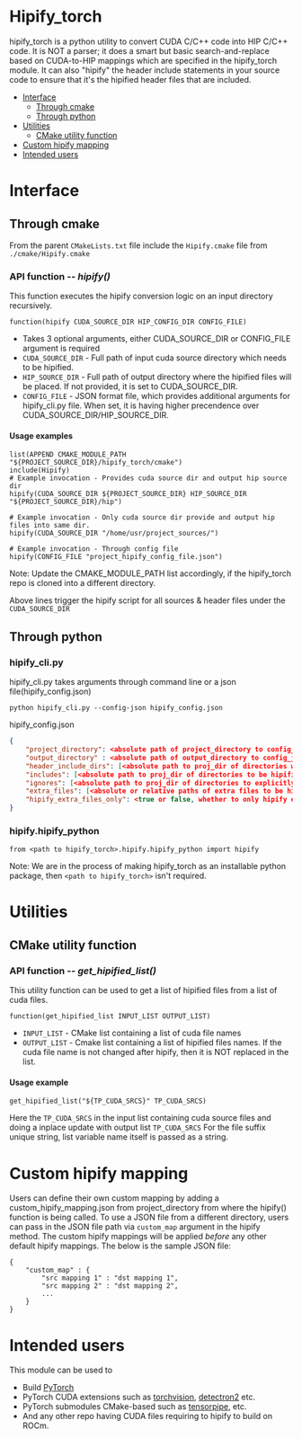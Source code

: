 # Hipify_torch

hipify_torch is a python utility to convert CUDA C/C++ code into HIP C/C++ code.
It is NOT a parser; it does a smart but basic search-and-replace based on CUDA-to-HIP mappings which are specified in the hipify_torch module.
It can also "hipify" the header include statements in your source code to ensure that it's the hipified header files that are included.

<!-- toc -->

- [Interface](#interface)
  - [Through cmake](#through-cmake)
  - [Through python](#through-python)
- [Utilities](#utilities)
  - [CMake utility function](#cmake-utility-function)
- [Custom hipify mapping](#custom-hipify-mapping)
- [Intended users](#intended-users)

<!-- tocstop -->

# Interface

## Through cmake

From the parent `CMakeLists.txt` file include the `Hipify.cmake` file from `./cmake/Hipify.cmake`

### API function -- ***hipify()***

This function executes the hipify conversion logic on an input directory recursively.

```
function(hipify CUDA_SOURCE_DIR HIP_CONFIG_DIR CONFIG_FILE)
```
- Takes 3 optional arguments, either CUDA_SOURCE_DIR or CONFIG_FILE argument is required
- `CUDA_SOURCE_DIR` - Full path of input cuda source directory which needs to be hipified.
- `HIP_SOURCE_DIR` - Full path of output directory where the hipified files will be placed.
                     If not provided, it is set to CUDA_SOURCE_DIR.
- `CONFIG_FILE` - JSON format file, which provides additional arguments for hipify_cli.py file.
                  When set, it is having higher precendence over CUDA_SOURCE_DIR/HIP_SOURCE_DIR.

#### Usage examples

```
list(APPEND CMAKE_MODULE_PATH "${PROJECT_SOURCE_DIR}/hipify_torch/cmake")
include(Hipify)
# Example invocation - Provides cuda source dir and output hip source dir
hipify(CUDA_SOURCE_DIR ${PROJECT_SOURCE_DIR} HIP_SOURCE_DIR "${PROJECT_SOURCE_DIR}/hip")

# Example invocation - Only cuda source dir provide and output hip files into same dir.
hipify(CUDA_SOURCE_DIR "/home/usr/project_sources/")

# Example invocation - Through config file
hipify(CONFIG_FILE "project_hipify_config_file.json")
```
Note: Update the CMAKE_MODULE_PATH list accordingly, if the hipify_torch repo is cloned into a different directory.

Above lines trigger the hipify script for all sources & header files under the `CUDA_SOURCE_DIR`

## Through python
### hipify_cli.py 
hipify_cli.py takes arguments through command line or a json file(hipify_config.json)
```
python hipify_cli.py --config-json hipify_config.json
```
hipify_config.json
```json
{
    "project_directory": <absolute path of project_directory to config_json>,
    "output_directory" : <absolute path of output_directory to config_json>,
    "header_include_dirs": [<absolute path to proj_dir of directories where headers are present>],
    "includes": [<absolute path to proj_dir of directories to be hipified>],
    "ignores": [<absolute path to proj_dir of directories to explicitly not hipify>],
    "extra_files": [<absolute or relative paths of extra files to be hipified>],
    "hipify_extra_files_only": <true or false, whether to only hipify extra files>
}
```
### hipify.hipify_python
```
from <path to hipify_torch>.hipify.hipify_python import hipify
```
Note: We are in the process of making hipify_torch as an installable python package, then `<path to hipify_torch>` isn't required.

# Utilities

## CMake utility function

### API function -- ***get_hipified_list()***

This utility function can be used to get a list of hipified files from a list of cuda files.

```
function(get_hipified_list INPUT_LIST OUTPUT_LIST)
```
- `INPUT_LIST` - CMake list containing a list of cuda file names
- `OUTPUT_LIST` - Cmake list containing a list of hipified files names. If the cuda file name is not changed after hipify, then it is NOT replaced in the list.

#### Usage example

```
get_hipified_list("${TP_CUDA_SRCS}" TP_CUDA_SRCS)
```

Here the `TP_CUDA_SRCS` in the input list containing cuda source files and doing a inplace update with  output list `TP_CUDA_SRCS`
For the file suffix unique string, list variable name itself is passed as a string.

# Custom hipify mapping

Users can define their own custom mapping by adding a custom_hipify_mapping.json from project_directory from where the hipify() function is being called.
To use a JSON file from a different directory, users can pass in the JSON file path via ```custom_map``` argument in the hipify method.
The custom hipify mappings will be applied *before* any other default hipify mappings. 
The below is the sample JSON file:

```
{
    "custom_map" : {
        "src mapping 1" : "dst mapping 1",
        "src mapping 2" : "dst mapping 2",
        ...
    }
}
```

# Intended users

This module can be used to
- Build [PyTorch](https://github.com/pytorch/pytorch)
- PyTorch CUDA extensions such as [torchvision](https://github.com/pytorch/vision), [detectron2](https://github.com/facebookresearch/detectron2) etc.
- PyTorch submodules CMake-based such as [tensorpipe](https://github.com/pytorch/tensorpipe), etc.
- And any other repo having CUDA files requiring to hipify to build on ROCm.

